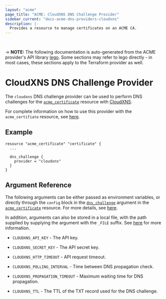 ```yaml
---
layout: "acme"
page_title: "ACME: CloudXNS DNS Challenge Provider"
sidebar_current: "docs-acme-dns-providers-cloudxns"
description: |-
  Provides a resource to manage certificates on an ACME CA.
---
```

<br>

-> **NOTE:** The following documentation is auto-generated from the
ACME provider's API library [lego](https://go-acme.github.io/lego/).
Some sections may refer to lego directly - in most cases, these
sections apply to the Terraform provider as well.

# CloudXNS DNS Challenge Provider

The `cloudxns` DNS challenge provider can be used to perform DNS challenges for
the [`acme_certificate`][resource-acme-certificate] resource with
[CloudXNS](https://www.cloudxns.net/).

[resource-acme-certificate]: /docs/providers/acme/r/certificate.html

For complete information on how to use this provider with the `acme_certifiate`
resource, see [here][resource-acme-certificate-dns-challenges].

[resource-acme-certificate-dns-challenges]: /docs/providers/acme/r/certificate.html#using-dns-challenges

## Example

```hcl
resource "acme_certificate" "certificate" {
  ...

  dns_challenge {
    provider = "cloudxns"
  }
}
```
## Argument Reference

The following arguments can be either passed as environment variables, or
directly through the `config` block in the
[`dns_challenge`][resource-acme-certificate-dns-challenge-arg] argument in the
[`acme_certificate`][resource-acme-certificate] resource. For more details, see
[here][resource-acme-certificate-dns-challenges].

[resource-acme-certificate-dns-challenge-arg]: /docs/providers/acme/r/certificate.html#dns_challenge

In addition, arguments can also be stored in a local file, with the path
supplied by supplying the argument with the `_FILE` suffix. See
[here][acme-certificate-file-arg-example] for more information.

[acme-certificate-file-arg-example]: /docs/providers/acme/r/certificate.html#using-variable-files-for-provider-arguments

* `CLOUDXNS_API_KEY` - The API key.
* `CLOUDXNS_SECRET_KEY` - The API secret key.

* `CLOUDXNS_HTTP_TIMEOUT` - API request timeout.
* `CLOUDXNS_POLLING_INTERVAL` - Time between DNS propagation check.
* `CLOUDXNS_PROPAGATION_TIMEOUT` - Maximum waiting time for DNS propagation.
* `CLOUDXNS_TTL` - The TTL of the TXT record used for the DNS challenge.


